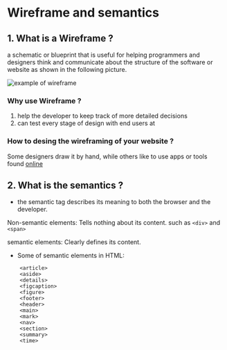 # Wireframe and semantics

## 1. What is a Wireframe ? 
a schematic or blueprint that is useful for helping programmers and designers think and communicate about the structure of the software or website as shown in the following picture.

![example of wireframe](https://careerfoundry.com/en/wp-content/uploads/old-blog-uploads/versions/xsamuel-student-wireframe---x----972-715x---.png.pagespeed.ic.eBpEWaqn7d.webp)

### Why use Wireframe ?

1. help the developer to keep track of more detailed decisions
2. can test every stage of design with end users at 

### How to desing  the wireframing of your website ?
Some designers draw it by hand, while others like to use apps or tools found [online](https://wireframe.cc/pro/login.php) 

## 2. What is the semantics ?

*  the semantic tag describes its meaning to both the browser and the developer.

 Non-semantic elements: Tells nothing about its content. such as `<div>` and `<span> `

 semantic elements: Clearly defines its content.

* Some of semantic elements in HTML:
```
    <article>
    <aside>
    <details>
    <figcaption> 
    <figure> 
    <footer> 
    <header> 
    <main>
    <mark>
    <nav> 
    <section> 
    <summary>   
    <time>
    
 ```

